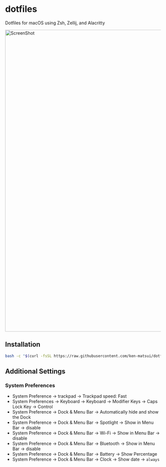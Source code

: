 # dotfiles

Dotfiles for macOS using Zsh, Zellij, and Alacritty

<img width="975" alt="ScreenShot" src="https://user-images.githubusercontent.com/26405363/150774356-1bb319e4-4b7f-4a1f-9b59-a165111b111c.png">

## Installation

```sh
bash -c "$(curl -fsSL https://raw.githubusercontent.com/ken-matsui/dotfiles/main/install.sh)"
```

## Additional Settings

### System Preferences

* System Preference -> trackpad -> Trackpad speed: Fast
* System Preferences -> Keyboard -> Keyboard -> Modifier Keys -> Caps Lock Key -> Control
* System Preference -> Dock & Menu Bar -> Automatically hide and show the Dock
* System Preference -> Dock & Menu Bar -> Spotlight -> Show in Menu Bar -> disable
* System Preference -> Dock & Menu Bar -> Wi-Fi -> Show in Menu Bar -> disable
* System Preference -> Dock & Menu Bar -> Bluetooth -> Show in Menu Bar -> disable
* System Preference -> Dock & Menu Bar -> Battery -> Show Percentage
* System Preference -> Dock & Menu Bar -> Clock -> Show date -> `always`
